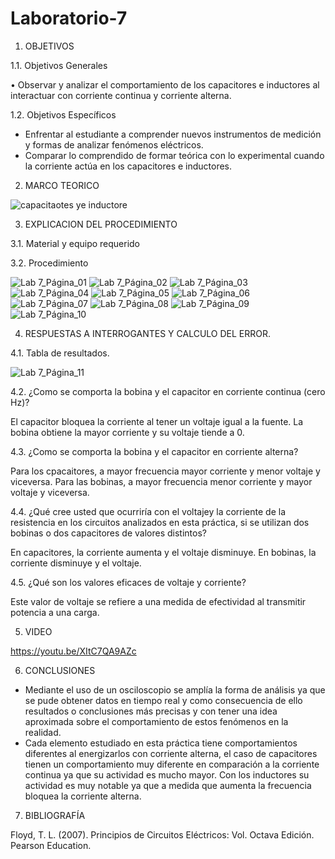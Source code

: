 # Laboratorio-7

1.	OBJETIVOS 

1.1.	Objetivos Generales 

•	Observar y analizar el comportamiento de los capacitores e inductores al interactuar con corriente continua y corriente alterna.

1.2.	Objetivos Específicos 

- Enfrentar al estudiante a comprender nuevos instrumentos de medición y formas de analizar fenómenos eléctricos.
- Comparar lo comprendido de formar teórica con lo experimental cuando la corriente actúa en los capacitores e inductores.


2.	MARCO TEORICO 


![capacitaotes ye inductore](https://user-images.githubusercontent.com/93899658/153310322-954d7956-97c4-49e4-9677-53a79e78e30b.png)



3.	EXPLICACION DEL PROCEDIMIENTO

3.1.	Material y equipo requerido

3.2. Procedimiento

![Lab 7_Página_01](https://user-images.githubusercontent.com/93209004/152989334-14e1478c-2fa8-40fd-a4fb-4c66db78ac05.jpg)
![Lab 7_Página_02](https://user-images.githubusercontent.com/93209004/152989338-16574737-5b66-4020-8d55-d20f9b3863fd.jpg)
![Lab 7_Página_03](https://user-images.githubusercontent.com/93209004/152989340-31a169a4-accd-4304-9e4b-2e12d9e7d1ad.jpg)
![Lab 7_Página_04](https://user-images.githubusercontent.com/93209004/152989341-229a06da-f803-4100-9c33-7c27757fc2c5.jpg)
![Lab 7_Página_05](https://user-images.githubusercontent.com/93209004/152989342-fc62f3c4-ede9-450c-ba9c-283cacac4f11.jpg)
![Lab 7_Página_06](https://user-images.githubusercontent.com/93209004/152989345-83f0fe6a-209d-4858-9f3a-ab3c05df222a.jpg)
![Lab 7_Página_07](https://user-images.githubusercontent.com/93209004/152989346-9b867816-6d84-49be-a6fc-811883140064.jpg)
![Lab 7_Página_08](https://user-images.githubusercontent.com/93209004/152989348-a6e39337-be4c-42c7-8b65-7dfd27c0b33b.jpg)
![Lab 7_Página_09](https://user-images.githubusercontent.com/93209004/152989350-dfc094e5-fccb-466e-a6fa-f22b715b7eaa.jpg)
![Lab 7_Página_10](https://user-images.githubusercontent.com/93209004/152989351-bb51a003-9c1d-4bdd-820b-26d729399ae3.jpg)

4.	RESPUESTAS A INTERROGANTES Y CALCULO DEL ERROR.

4.1. Tabla de resultados.

![Lab 7_Página_11](https://user-images.githubusercontent.com/93209004/152989453-563334a6-d3d9-43cb-a478-f938a40701bd.jpg)

4.2. ¿Como se comporta la bobina y el capacitor en corriente continua (cero Hz)?

El capacitor bloquea la corriente al tener un voltaje igual a la fuente. 
La bobina obtiene la mayor corriente y su voltaje tiende a 0.

4.3. ¿Como se comporta la bobina y el capacitor en corriente alterna?

Para los cpacaitores, a mayor frecuencia mayor corriente y menor voltaje y viceversa.
Para las bobinas, a mayor frecuencia menor corriente y mayor voltaje y viceversa.

4.4. ¿Qué cree usted que ocurriría con el voltajey la corriente de la resistencia en los circuitos analizados en esta práctica, si se utilizan dos bobinas o dos capacitores de valores distintos? 

En capacitores, la corriente aumenta y el voltaje disminuye.
En bobinas, la corriente disminuye y el voltaje.

4.5. ¿Qué son los valores eficaces de voltaje y corriente? 

Este valor de voltaje se refiere a una medida de efectividad al transmitir potencia a una carga.

5.	VIDEO

https://youtu.be/XItC7QA9AZc

6.	CONCLUSIONES	

- Mediante el uso de un osciloscopio se amplía la forma de análisis ya que se pude obtener datos en tiempo real y como consecuencia de ello resultados o conclusiones más precisas y con tener una idea aproximada sobre el comportamiento de estos fenómenos en la realidad.
- Cada elemento estudiado en esta práctica tiene comportamientos diferentes al energizarlos con corriente alterna, el caso de capacitores tienen un comportamiento muy diferente en comparación a la corriente continua ya que su actividad es mucho mayor. Con los inductores su actividad es muy notable ya que a medida que aumenta la frecuencia bloquea la corriente alterna.


7. BIBLIOGRAFÍA 

Floyd, T. L. (2007). Principios de Circuitos Eléctricos: Vol. Octava Edición. Pearson Education.
